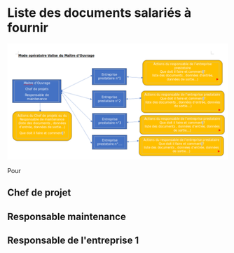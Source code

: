 # Liste des documents salariés à fournir

![Schema](/mode_op_valise.png)

Pour 

## Chef de projet

## Responsable maintenance

## Responsable de l'entreprise 1
